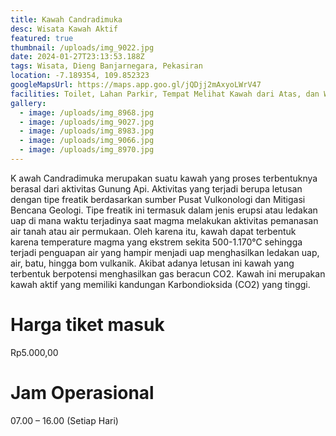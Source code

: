```yaml
---
title: Kawah Candradimuka
desc: Wisata Kawah Aktif
featured: true
thumbnail: /uploads/img_9022.jpg
date: 2024-01-27T23:13:53.188Z
tags: Wisata, Dieng Banjarnegara, Pekasiran
location: -7.189354, 109.852323
googleMapsUrl: https://maps.app.goo.gl/jQDjj2mAxyoLWrV47
facilities: Toilet, Lahan Parkir, Tempat Melihat Kawah dari Atas, dan Warung
gallery:
  - image: /uploads/img_8968.jpg
  - image: /uploads/img_9027.jpg
  - image: /uploads/img_8983.jpg
  - image: /uploads/img_9066.jpg
  - image: /uploads/img_8970.jpg
---
```

K awah Candradimuka merupakan suatu kawah yang proses terbentuknya berasal dari aktivitas Gunung Api. Aktivitas yang terjadi berupa letusan dengan tipe freatik berdasarkan sumber Pusat Vulkonologi dan Mitigasi Bencana Geologi. Tipe freatik ini termasuk dalam jenis erupsi atau ledakan uap di mana waktu terjadinya saat magma melakukan aktivitas pemanasan air tanah atau air permukaan. Oleh karena itu, kawah dapat terbentuk karena temperature magma yang ekstrem sekita 500-1.170°C sehingga terjadi penguapan air yang hampir menjadi uap menghasilkan ledakan uap, air, batu, hingga bom vulkanik. Akibat adanya letusan ini kawah yang terbentuk berpotensi menghasilkan gas beracun CO2. Kawah ini merupakan kawah aktif yang memiliki kandungan Karbondioksida (CO2) yang tinggi. 

# Harga tiket masuk 

Rp5.000,00

# Jam Operasional 

07.00 – 16.00 (Setiap Hari)